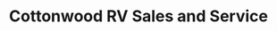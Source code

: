 ---
title: "Cottonwood RV Sales and Service"
url: /chilliwack/cottonwood-rv-sales-and-service/
shop: car
---